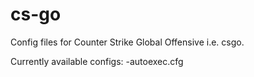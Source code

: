 # cs-go
Config files for Counter Strike Global Offensive i.e. csgo.

Currently available configs:
-autoexec.cfg



